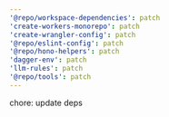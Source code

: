 ```yaml
---
'@repo/workspace-dependencies': patch
'create-workers-monorepo': patch
'create-wrangler-config': patch
'@repo/eslint-config': patch
'@repo/hono-helpers': patch
'dagger-env': patch
'llm-rules': patch
'@repo/tools': patch
---
```


chore: update deps
